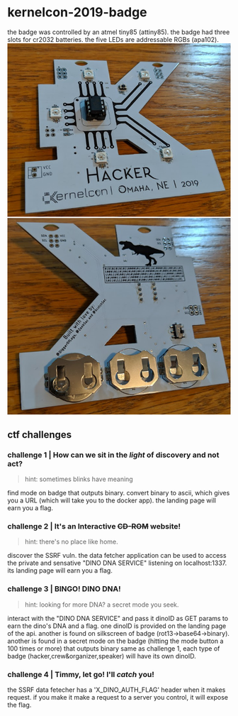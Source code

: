 # kernelcon-2019-badge
the badge was controlled by an atmel tiny85 (attiny85). the badge had three slots for cr2032 batteries. the five LEDs are addressable RGBs (apa102).
![picture](images/front.PNG)
![picture](images/back.PNG)

## ctf challenges
### challenge 1 | How can we sit in the *light* of discovery and not act?
> hint: sometimes blinks have meaning

find mode on badge that outputs binary. convert binary to ascii, which gives you a URL (which will take you to the docker app). the landing page will earn you a flag.

### challenge 2 | It's an Interactive ~~CD-ROM~~ website!
> hint: there's no place like home.

discover the SSRF vuln. the data fetcher application can be used to access the private and sensative "DINO DNA SERVICE" listening on localhost:1337. its landing page will earn you a flag.

### challenge 3 | BINGO! DINO DNA!
> hint: looking for more DNA? a secret mode you seek.

interact with the "DINO DNA SERVICE" and pass it dinoID as GET params to earn the dino's DNA and a flag. one dinoID is provided on the landing page of the api. another is found on silkscreen of badge (rot13->base64->binary). another is found in a secret mode on the badge (hitting the mode button a 100 times or more) that outputs binary same as challenge 1, each type of badge (hacker,crew&organizer,speaker) will have its own dinoID. 

### challenge 4 | Timmy, let go! I'll *catch* you!
the SSRF data fetecher has a 'X_DINO_AUTH_FLAG' header when it makes request. if you make it make a request to a server you control, it will expose the flag.
